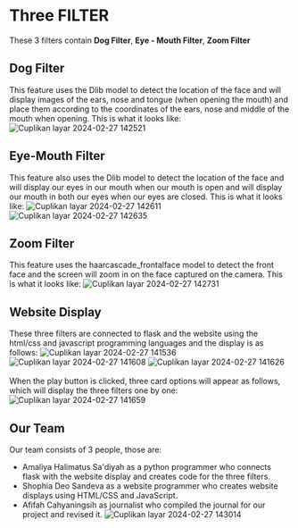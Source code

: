 # Three FILTER
These 3 filters contain **Dog Filter**, **Eye - Mouth Filter**, **Zoom Filter** <br>
## Dog Filter
This feature uses the Dlib model to detect the location of the face and will display images of the ears, nose and tongue (when opening the mouth) and place them according to the coordinates of the ears, nose and middle of the mouth when opening.
This is what it looks like:
![Cuplikan layar 2024-02-27 142521](https://github.com/Amaliya-HS/Filter/assets/147327011/aeb606bc-9d4c-40b8-abd2-18e4561a3116)
<br>
## Eye-Mouth Filter
This feature also uses the Dlib model to detect the location of the face and will display our eyes in our mouth when our mouth is open and will display our mouth in both our eyes when our eyes are closed.
This is what it looks like:
![Cuplikan layar 2024-02-27 142611](https://github.com/Amaliya-HS/Filter/assets/147327011/2489797e-67b7-45bb-b90c-b94039589fcf)
![Cuplikan layar 2024-02-27 142635](https://github.com/Amaliya-HS/Filter/assets/147327011/36857bab-1f62-435c-a5ef-4da6c3eddf08)
<br>
## Zoom Filter
This feature uses the haarcascade_frontalface model to detect the front face and the screen will zoom in on the face captured on the camera.
This is what it looks like:
![Cuplikan layar 2024-02-27 142731](https://github.com/Amaliya-HS/Filter/assets/147327011/3b7172c7-717c-4c58-8ae7-b0eb3714a565)
<br>
## Website Display
These three filters are connected to flask and the website using the html/css and javascript programming languages ​​and the display is as follows:
![Cuplikan layar 2024-02-27 141536](https://github.com/Amaliya-HS/Filter/assets/147327011/754f6724-ce95-4702-ac5d-bb378f39fe41)
![Cuplikan layar 2024-02-27 141608](https://github.com/Amaliya-HS/Filter/assets/147327011/9fc50af1-cfde-4e80-8e09-fdee1bee2a2f)
![Cuplikan layar 2024-02-27 141626](https://github.com/Amaliya-HS/Filter/assets/147327011/0f10ac97-248a-4ed5-a8f6-b4746d408c8b)
<br><br>
When the play button is clicked, three card options will appear as follows, which will display the three filters one by one:
![Cuplikan layar 2024-02-27 141659](https://github.com/Amaliya-HS/Filter/assets/147327011/ea3a9162-0b42-4ac3-9044-4a1d1cf6162c)
<br>
## Our Team
Our team consists of 3 people, those are:
* Amaliya Halimatus Sa'diyah as a python programmer who connects flask with the website display and creates code for the three filters.
* Shophia Deo Sandeva as a website programmer who creates website displays using HTML/CSS and JavaScript.
* Afifah Cahyaningsih as journalist who compiled the journal for our project and revised it.
![Cuplikan layar 2024-02-27 143014](https://github.com/Amaliya-HS/Filter/assets/147327011/635be2b4-2fda-46c5-91e8-883004bc2316)
